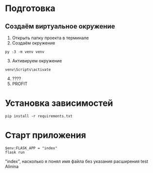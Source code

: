 # Подготовка
## Создаём виртуальное окружение
1. Открыть папку проекта в терминале
2. Создаём окружение
```
py -3 -m venv venv
```
3. Активируем окружение
```
venv\Scripts\activate
```
4. ????
5. PROFIT

# Установка зависимостей
```
pip install -r requirements.txt
```
# Старт приложения

```
$env:FLASK_APP = "index"
flask run
```
"index", насколько я понял имя файла без указания расширения
test Alinina